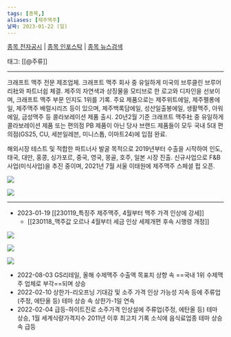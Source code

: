 ```yaml
---
tags: [종목,]
aliases: [제주맥주]
날짜: 2023-01-22 (일)
---
```

[종목 전자공시](https://finance.naver.com/item/dart.naver?code=276730) |  [종목 인포스탁](https://www.infostock.co.kr/site/3d/3d_show.asp?codename=276730) | [종목 뉴스검색](https://m.search.naver.com/search.naver?where=m_news&sm=mtb_jum&query=제주맥주)

태그: [[@주류]]

___

크래프트 맥주 전문 제조업체. 크래프트 맥주 회사 중 유일하게 미국의 브루클린 브루어리社와 파트너쉽 체결. 제주의 자연색과 상징물을 모티브로 한 로고와 디자인을 선보이며, 크래프트 맥주 부문 인지도 1위를 기록. 주요 제품으로는 제주위트에일, 제주펠롱에일, 제주맥주 배럴시리즈 등이 있으며, 제주백록담에일, 성산일출봉에일, 생활맥주, 아워에일, 금성맥주 등 콜라보레이션 제품 출시. 20년2월 기준 크래프트 맥주社 중 유일하게 콜라보레이션 제품 또는 편의점 PB 제품이 아닌 당사 브랜드 제품들이 모두 국내 5대 편의점(GS25, CU, 세븐일레븐, 미니스톱, 이마트24)에 입점 완료.

해외시장 테스트 및 적합한 파트너사 발굴 목적으로 2019년부터 수출을 시작하여 인도, 태국, 대만, 홍콩, 싱가포르, 중국, 영국, 몽골, 호주, 일본 시장 진출. 신규사업으로 F&B 사업(미식사업)을 추진 중이며, 2021년 7월 서울 이태원에 제주맥주 스페셜 펍 오픈.

![](https://i.imgur.com/26UUOOr.png)

![](https://i.imgur.com/IWIYOBs.png)


___

- 2023-01-19 [[230119_특징주 제주맥주, 4월부터 맥주 가격 인상에 강세]]
	- [[230118_맥주값 오르나 4월부터 세금 인상 세제개편 후속 시행령 개정]]

![](https://i.imgur.com/ZYm4u8w.png)

![](https://i.imgur.com/zz5ck9l.png)

![](https://i.imgur.com/Uh42FMn.png)

- 2022-08-03  GS리테일, 올해 수제맥주 수출액 목표치 상향 속 ==국내 1위 수제맥주 업체로 부각==되며 상승
- 2022-02-10  상한가-리오프닝 기대감 및 소주 가격 인상 가능성 지속 등에 주류업(주정, 에탄올 등) 테마 상승 속 상한가-1일 연속
- 2022-02-04  급등-하이트진로 소주가격 인상설에 주류업(주정, 에탄올 등) 테마 상승, 1월 세계식량가격지수 2011년 이후 최고치 기록 소식에 음식료업종 테마 상승 속 급등